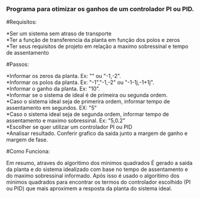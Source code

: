 ### Programa para otimizar os ganhos de um controlador PI ou PID. ###

#Requisitos:

*Ser um sistema sem atraso de transporte\
*Ter a função de transferencia da planta em função dos polos e zeros\
*Ter seus requisitos de projeto em relação a maximo sobressinal e tempo de assentamento

#Passos:

*Informar os zeros da planta.                                                                         Ex: "" ou "-1,-2".\
*Informar os polos da planta.                                                                         Ex: "-1","-1,-2" ou "-1-1j,-1+1j".\
*Informar o ganho da planta.                                                                          Ex: "10".\
*Informar se o sistema de ideal é de primeira ou segunda ordem.\
*Caso o sistema ideal seja de primerira ordem, informar tempo de assentamento em segundos.            EX: "5"\
*Caso o sistema ideal seja de segunda ordem, informar tempo de assentamento e maximo sobressinal.     Ex: "5,0.2"\
*Escolher se quer utilizar um controlador PI ou PID\
*Analisar resultado. Conferir grafico da saida junto a margem de ganho e margem de fase.

#Como Funciona:

Em resumo, atraves do algoritimo dos minimos quadrados É gerado a saida da planta e do sistema idealizado com base no tempo de assentamento e
do maximo sobressinal informado. Após isso é usado o algoritimo dos minimos quadrados para encontrar os termos do controlador escolhido (PI ou PID)
que mais aproximem a resposta da planta do sistema ideal.



